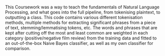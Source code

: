This Coursework was a way to teach the fundamentals of Natural Language Processing, and what goes into the full pipeline, from tokenising plaintext, to outputting a class. This code contains various different tokenisation methods, multiple methods for extracting significant phrases from a piece of text, stemming/lemmatising tokens, etc.
The words and phrases that are kept after cutting off the most and least common are weighted in each category (positive/negative film review) from the training data and fitted to an out-of-the-box Naive Bayes classifier, as well as my own classifier for comparison.
